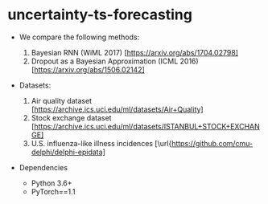 # uncertainty-ts-forecasting

- We compare the following methods:
  1. Bayesian RNN (WiML 2017) [https://arxiv.org/abs/1704.02798]
  2. Dropout as a Bayesian Approximation (ICML 2016) [https://arxiv.org/abs/1506.02142]

- Datasets:
  1. Air quality dataset [https://archive.ics.uci.edu/ml/datasets/Air+Quality]
  2. Stock exchange dataset [https://archive.ics.uci.edu/ml/datasets/ISTANBUL+STOCK+EXCHANGE]
  3. U.S. influenza-like illness incidences [\url{https://github.com/cmu-delphi/delphi-epidata]

- Dependencies
  - Python 3.6+
  - PyTorch==1.1